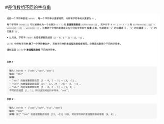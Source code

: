 #[差值数组不同的字符串](https://leetcode.cn/problems/odd-string-difference/)

<img src="./question.jpg" alt="差值数组不同的字符串"/>
